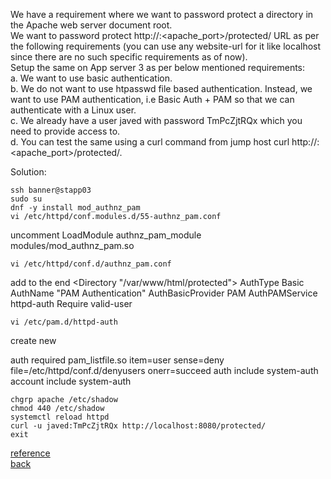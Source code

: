 We have a requirement where we want to password protect a directory in the Apache web server document root.  
We want to password protect http://<website-url>:<apache_port>/protected/ URL as per the following requirements (you can use any website-url for it like localhost since there are no such specific requirements as of now).  
Setup the same on App server 3 as per below mentioned requirements:  
a. We want to use basic authentication.  
b. We do not want to use htpasswd file based authentication. Instead, we want to use PAM authentication, i.e Basic Auth + PAM so that we can authenticate with a Linux user.  
c. We already have a user javed with password TmPcZjtRQx which you need to provide access to.  
d. You can test the same using a curl command from jump host curl http://<website-url>:<apache_port>/protected/.  

Solution:
```
ssh banner@stapp03
sudo su
dnf -y install mod_authnz_pam
vi /etc/httpd/conf.modules.d/55-authnz_pam.conf
```
uncomment
LoadModule authnz_pam_module modules/mod_authnz_pam.so  
```
vi /etc/httpd/conf.d/authnz_pam.conf
```
add to the end
<Directory "/var/www/html/protected">
    AuthType Basic
    AuthName "PAM Authentication"
    AuthBasicProvider PAM
    AuthPAMService httpd-auth
    Require valid-user
</Directory>
```
vi /etc/pam.d/httpd-auth
```
create new

auth       required     pam_listfile.so item=user sense=deny file=/etc/httpd/conf.d/denyusers onerr=succeed
auth       include      system-auth
account    include      system-auth

```
chgrp apache /etc/shadow
chmod 440 /etc/shadow 
systemctl reload httpd
curl -u javed:TmPcZjtRQx http://localhost:8080/protected/
exit
```
[reference](https://www.server-world.info/en/note?os=CentOS_Stream_9&p=httpd&f=9)  
[back](https://github.com/MederD/Kodekloud-Engineer-Tasks) 


